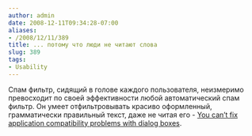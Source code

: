 ```yaml
---
author: admin
date: 2008-12-11T09:34:28-07:00
aliases:
- /2008/12/11/389
title: ... потому что люди не читают слова
slug: 389
tags:
- Usability
---
```


Спам фильтр, сидящий в голове каждого пользователя, неизмеримо превосходит по своей эффективности любой автоматический спам фильтр. Он умеет отфильтровывать красиво оформленный, грамматически правильный текст, даже не читая его - [You can’t fix application compatibility problems with dialog boxes](http://blogs.msdn.com/cjacks/archive/2008/12/11/you-can-t-fix-application-compatibility-problems-with-dialog-boxes.aspx).
